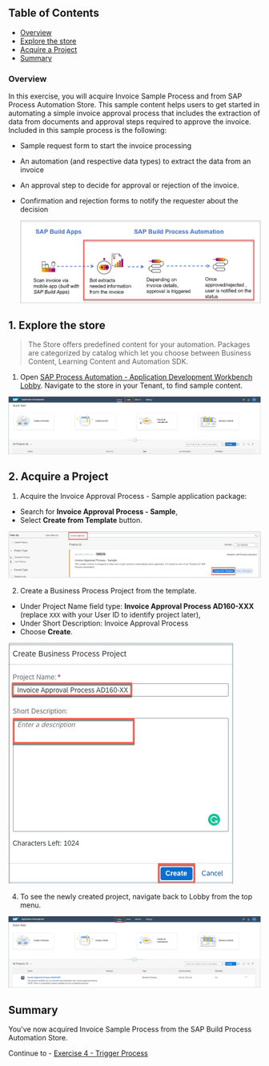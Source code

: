 ## Table of Contents
 - [Overview](#section1)
 - [Explore the store](#section2)
 - [Acquire a Project](#section3)
 - [Summary](#summary)


### Overview <a name="section1"></a>

In this exercise, you will  acquire Invoice Sample Process and from SAP Process Automation Store.
This sample content helps users to get started in automating a simple invoice approval process that includes the extraction of data from documents and approval steps required to approve the invoice.
Included in this sample process is the following:
- Sample request form to start the invoice processing
- An automation (and respective data types) to extract the data from an invoice
- An approval step to decide for approval or rejection of the invoice.
- Confirmation and rejection forms to notify the requester about the decision

    ![Process](./images/BusinessProcess.png)

## 1. Explore the store <a name="section2"></a>

>The Store offers predefined content for your automation. Packages are categorized by catalog which let you choose between Business Content, Learning Content and Automation SDK.

1. Open [SAP Process Automation - Application Development Workbench Lobby](https://da160-96ork4sc-applicationdevelopment.lcnc.cfapps.eu10.hana.ondemand.com/lobby).
  Navigate to the store in your Tenant, to find sample content.

  ![03](./images/001.png)

## 2. Acquire a Project <a name="section3"></a>

1. Acquire the Invoice Approval Process - Sample application package:

  - Search for **Invoice Approval Process - Sample**,
  - Select **Create from Template** button.

  ![03](./images/002.png)

2.	Create a Business Process Project from the template.

  - Under Project Name field type: **Invoice Approval Process AD160-XXX** (replace `XXX` with your User ID to identify project later),
  - Under Short Description: Invoice Approval Process
  - Choose **Create**.

  ![03](./images/003.png)

4. To see the newly created project, navigate back to Lobby from the top menu.

  ![03](./images/004.png)

## Summary<a name="summary"></a>

You've now acquired Invoice Sample Process from the SAP Build Process Automation Store.

Continue to - [Exercise 4 - Trigger Process](../4_TriggerProcess/Create-API-Trigger.md)
